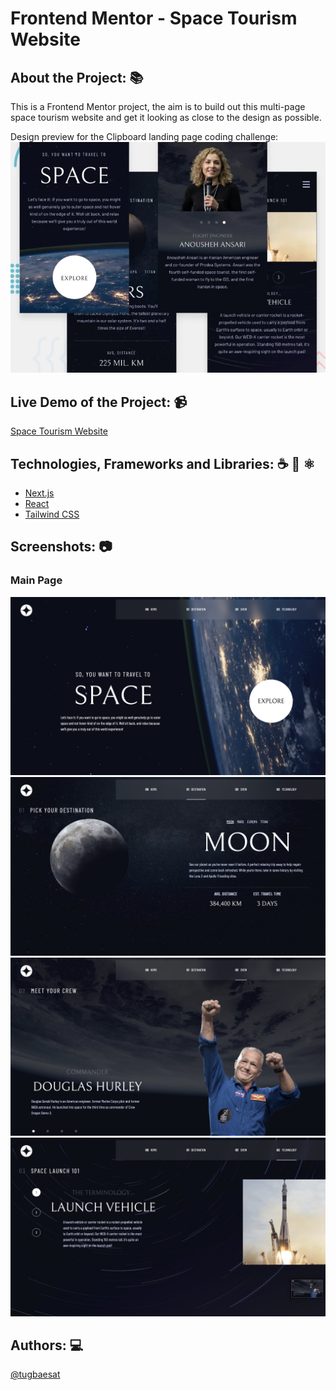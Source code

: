# Frontend Mentor - Space Tourism Website

## About the Project: 📚
This is a Frontend Mentor project, the aim is to build out this multi-page space tourism website and get it looking as close to the design as possible.

Design preview for the Clipboard landing page coding challenge:
![Design preview for the Clipboard landing page coding challenge](./public/design/design.webp)

## Live Demo of the Project: 📹

[Space Tourism Website](https://space-tourism-website-tugbaesat.vercel.app)

## Technologies, Frameworks and Libraries: ☕️ 🐍 ⚛️
- [Next.js](https://nextjs.org/)
- [React](https://react.dev/)
- [Tailwind CSS](https://tailwindcss.com/)

## Screenshots: 📷

### Main Page
![image](./public/design/screenshot-1.png)
![image](./public/design/screenshot-2.png)
![image](./public/design/screenshot-3.png)
![image](./public/design/screenshot-4.png)

## Authors: 💻
[@tugbaesat](https://github.com/tugbaesat)
